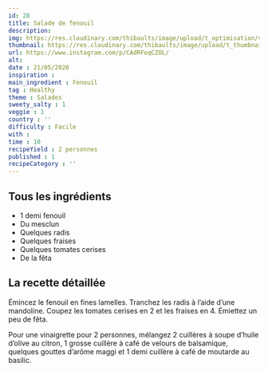 ```yaml
---
id: 28
title: Salade de fenouil
description: 
img: https://res.cloudinary.com/thibaults/image/upload/t_optimisation/v1600509239/Recipes/20200521_salade_fenouil.jpg
thumbnail: https://res.cloudinary.com/thibaults/image/upload/t_thumbnail_josie/v1600509239/Recipes/20200521_salade_fenouil.jpg
url: https://www.instagram.com/p/CAdRFoqCZOL/
alt: 
date : 21/05/2020
inspiration :
main_ingredient : Fenouil
tag : Healthy
theme : Salades
sweety_salty : 1
veggie : 1
country : ''
difficulty : Facile
with : 
time : 10
recipeYield : 2 personnes
published : 1
recipeCategory : ''
---
```


## Tous les ingrédients
 - 1 demi fenouil
 - Du mesclun
 - Quelques radis
 - Quelques fraises
 - Quelques tomates cerises
 - De la fêta

## La recette détaillée
Émincez le fenouil en fines lamelles. Tranchez les radis à l’aide d’une mandoline. Coupez les tomates cerises en 2 et les fraises en 4. Émiettez un peu de fêta.

Pour une vinaigrette pour 2 personnes, mélangez 2 cuillères à soupe d’huile d’olive au citron, 1 grosse cuillère à café de velours de balsamique, quelques gouttes d’arôme maggi et 1 demi cuillère à café de moutarde au basilic.